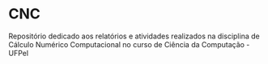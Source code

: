 # CNC
Repositório dedicado aos relatórios e atividades realizados na disciplina de Cálculo Numérico Computacional no curso de Ciência da Computação - UFPel
